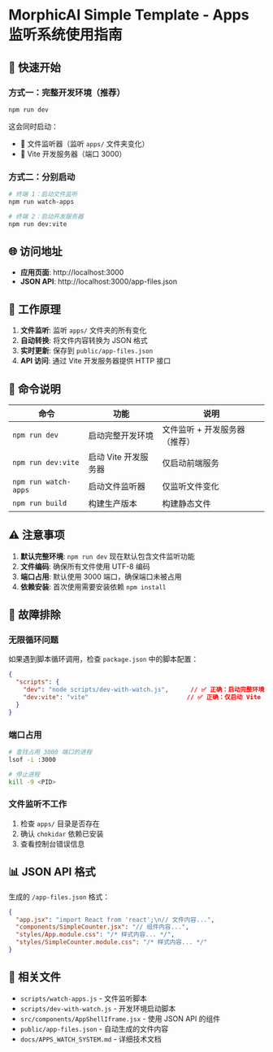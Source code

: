 # MorphicAI Simple Template - Apps 监听系统使用指南

## 🚀 快速开始

### 方式一：完整开发环境（推荐）
```bash
npm run dev
```
这会同时启动：
- 📁 文件监听器（监听 `apps/` 文件夹变化）  
- 🔧 Vite 开发服务器（端口 3000）

### 方式二：分别启动
```bash
# 终端 1：启动文件监听
npm run watch-apps

# 终端 2：启动开发服务器  
npm run dev:vite
```

## 🌐 访问地址

- **应用页面**: http://localhost:3000
- **JSON API**: http://localhost:3000/app-files.json

## 📁 工作原理

1. **文件监听**: 监听 `apps/` 文件夹的所有变化
2. **自动转换**: 将文件内容转换为 JSON 格式
3. **实时更新**: 保存到 `public/app-files.json`
4. **API 访问**: 通过 Vite 开发服务器提供 HTTP 接口

## 🔧 命令说明

| 命令 | 功能 | 说明 |
|------|------|------|
| `npm run dev` | 启动完整开发环境 | 文件监听 + 开发服务器（推荐） |
| `npm run dev:vite` | 启动 Vite 开发服务器 | 仅启动前端服务 |
| `npm run watch-apps` | 启动文件监听器 | 仅监听文件变化 |
| `npm run build` | 构建生产版本 | 构建静态文件 |

## ⚠️ 注意事项

1. **默认完整环境**: `npm run dev` 现在默认包含文件监听功能
2. **文件编码**: 确保所有文件使用 UTF-8 编码
3. **端口占用**: 默认使用 3000 端口，确保端口未被占用
4. **依赖安装**: 首次使用需要安装依赖 `npm install`

## 🐛 故障排除

### 无限循环问题
如果遇到脚本循环调用，检查 `package.json` 中的脚本配置：
```json
{
  "scripts": {
    "dev": "node scripts/dev-with-watch.js",      // ✅ 正确：启动完整环境
    "dev:vite": "vite"                           // ✅ 正确：仅启动 Vite
  }
}
```

### 端口占用
```bash
# 查找占用 3000 端口的进程
lsof -i :3000

# 停止进程
kill -9 <PID>
```

### 文件监听不工作
1. 检查 `apps/` 目录是否存在
2. 确认 `chokidar` 依赖已安装
3. 查看控制台错误信息

## 📊 JSON API 格式

生成的 `/app-files.json` 格式：
```json
{
  "app.jsx": "import React from 'react';\n// 文件内容...",
  "components/SimpleCounter.jsx": "// 组件内容...",
  "styles/App.module.css": "/* 样式内容... */",
  "styles/SimpleCounter.module.css": "/* 样式内容... */"
}
```

## 🔗 相关文件

- `scripts/watch-apps.js` - 文件监听脚本
- `scripts/dev-with-watch.js` - 开发环境启动脚本  
- `src/components/AppShellIframe.jsx` - 使用 JSON API 的组件
- `public/app-files.json` - 自动生成的文件内容
- `docs/APPS_WATCH_SYSTEM.md` - 详细技术文档
